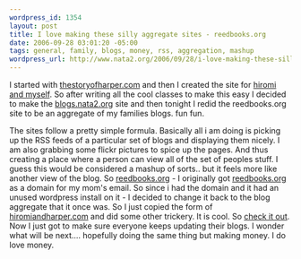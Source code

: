 ```yaml
--- 
wordpress_id: 1354
layout: post
title: I love making these silly aggregate sites - reedbooks.org
date: 2006-09-28 03:01:20 -05:00
tags: general, family, blogs, money, rss, aggregation, mashup
wordpress_url: http://www.nata2.org/2006/09/28/i-love-making-these-silly-aggregate-sites-reedbooksorg/
---
```

I started with <a href="http://thestoryofharper.com">thestoryofharper.com</a> and then I created the site for <a href="http://hiromiandharper.com">hiromi and myself</a>. So after writing all the cool classes to make this easy I decided to make the <a href="http://blogs.nata2.org">blogs.nata2.org</a> site and then tonight I redid the reedbooks.org site to be an aggregate of my families blogs. fun fun.

The sites follow a pretty simple formula. Basically all i am doing is picking up the RSS feeds of a particular set of blogs and displaying them nicely. I am also grabbing some flickr pictures to spice up the pages.  And thus creating a place where a person can view all of the set of peoples stuff. I guess this would be considered a mashup of sorts.. but it feels more like another view of the blog.
So <a href="http://www.reedbooks.org">reedbooks.org</a> - I originally got <a href="http://www.reedbooks.org">reedbooks.org</a> as a domain for my mom's email. So since i had the domain and it had an unused wordpress install on it - I decided to change it back to the blog aggregate that it once was. So I just copied the form of <a href="http://www.hiromiandharper.com">hiromiandharper.com</a> and did some other trickery. It is cool. So <a href="http://www.reedbooks.org">check it out</a>. Now I just got to make sure everyone keeps updating their blogs.
I wonder what will be next.... hopefully doing the same thing but making money. I do love money.
